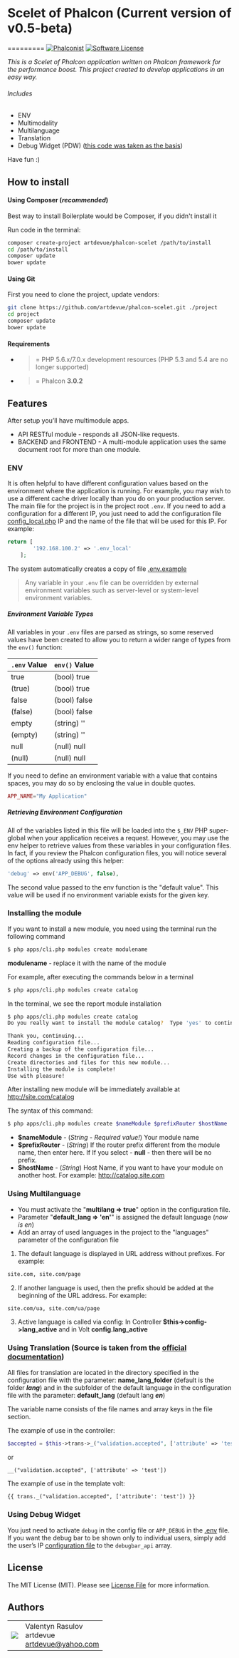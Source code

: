 # Scelet of Phalcon (Current version of v0.5-beta)
=========
[![Phalconist](http://phalconist.com/artdevue/phalcon-scelet/default.svg)](http://phalconist.com/artdevue/phalcon-scelet)
[![Software License](https://img.shields.io/badge/license-MIT-brightgreen.svg?style=flat-square)](LICENSE.md)

_This is a Scelet of Phalcon application written on Phalcon framework for the performance boost. This project created to develop applications in an easy way._ 
###### Includes
* ENV
* Multimodality
* Multilanguage
* Translation
* Debug Widget (PDW) ([this code was taken as the basis](https://github.com/jymboche/phalcon-debug-widget))
   
Have fun :) 

How to install
--------------

#### Using Composer (*recommended*)

Best way to install Boilerplate would be Composer, if you didn't install it

Run code in the terminal: 

```bash
composer create-project artdevue/phalcon-scelet /path/to/install
cd /path/to/install
composer update
bower update
```

#### Using Git

First you need to clone the project, update vendors:

```bash
git clone https://github.com/artdevue/phalcon-scelet.git ./project
cd project
composer update
bower update
```

#### Requirements

* >= PHP 5.6.x/7.0.x development resources (PHP 5.3 and 5.4 are no longer supported)
* >= Phalcon **3.0.2**

Features
--------
After setup you’ll have multimodule apps.
* API RESTful module - responds all JSON-like requests.
* BACKEND and FRONTEND - A multi-module application uses the same document root for more than one module.

### ENV
It is often helpful to have different configuration values based on the environment where the application is running. For example, you may wish to use a different cache driver locally than you do on your production server.
The main file for the project is in the project root `.env`.
If you need to add a configuration for a different IP, you just need to add the configuration file [config_local.php](config/config_local.php) IP and the name of the file that will be used for this IP. For example:
```php
return [
        '192.168.100.2' => '.env_local'
    ];
```
The system automatically creates a copy of file [.env.example](.env.example)
>Any variable in your `.env` file can be overridden by external environment variables such as server-level or system-level environment variables.

##### Environment Variable Types
All variables in your `.env` files are parsed as strings, so some reserved values have been created to allow you to return a wider range of types from the `env()` function:

`.env` Value  | `env()` Value
------------- | -------------
true          | (bool) true
(true)        | (bool) true
false         | (bool) false
(false)       | (bool) false
empty         | (string) ''
(empty)       | (string) ''
null          | (null) null
(null)        | (null) null

If you need to define an environment variable with a value that contains spaces, you may do so by enclosing the value in double quotes.
```php
APP_NAME="My Application"
```
##### Retrieving Environment Configuration
All of the variables listed in this file will be loaded into the `$_ENV` PHP super-global when your application receives a request. However, you may use the env helper to retrieve values from these variables in your configuration files. In fact, if you review the Phalcon configuration files, you will notice several of the options already using this helper:
```php
'debug' => env('APP_DEBUG', false),
```
The second value passed to the env function is the "default value". This value will be used if no environment variable exists for the given key.

### Installing the module
If you want to install a new module, you need using the terminal run the following command
```bash
$ php apps/cli.php modules create modulename
```
**modulename** - replace it with the name of the module

For example, after executing the commands below in a terminal
```bash
$ php apps/cli.php modules create catalog
```
In the terminal, we see the report module installation
```bash
$ php apps/cli.php modules create catalog
Do you really want to install the module catalog?  Type 'yes' to continue: yes

Thank you, continuing...
Reading configuration file...
Creating a backup of the configuration file...
Record changes in the configuration file...
Create directories and files for this new module...
Installing the module is complete!
Use with pleasure!
```
After installing new module will be immediately available at http://site.com/catalog

The syntax of this command:
```bash
$ php apps/cli.php modules create $nameModule $prefixRouter $hostName
```
- **$nameModule** - (*String - Required value!*) Your module name
- **$prefixRouter** - (*String*) If the router prefix different from the module name, then enter here. If If you select - **null** - then there will be no prefix.
- **$hostName**     - (*String*) Host Name, if you want to have your module on another host. For example: http://catalog.site.com

### Using Multilanguage
* You must activate the "**multilang => true**" option in the configuration file.
* Parameter "**default_lang => 'en'**" is assigned the default language (_now is en_)
* Add an array of used languages in the project to the "languages" parameter of the configuration file
1. The default language is displayed in URL address without prefixes. For example: 
```html
site.com, site.com/page
```
2. If another language is used, then the prefix should be added at the beginning of the URL address. For example:
```html
site.com/ua, site.com/ua/page
```
3. Active language is called via config: In Controller **$this->config->lang_active** and in Volt **config.lang_active**

### Using Translation (Source is taken from the [official documentation](https://docs.phalconphp.com/en/3.0.0/reference/translate.html))
All files for translation are located in the directory specified in the configuration file with the parameter: 
**name_lang_folder** (default is the folder **_lang_**) 
and in the subfolder of the default language in the configuration file with the parameter: 
**default_lang** (default lang **_en_**)

The variable name consists of the file names and array keys in the file section.

The example of use in the controller:
```php
$accepted = $this->trans->_("validation.accepted", ['attribute' => 'test']);
```
or
```
__("validation.accepted", ['attribute' => 'test'])
```
The example of use in the template volt:
```html
{{ trans._("validation.accepted", ['attribute': 'test']) }}
```

### Using Debug Widget
You just need to activate `debug` in the config file or `APP_DEBUG` in the [.env](.env) file.
If you want the debug bar to be shown only to individual users, simply add the user’s IP [configuration file](config/config.php) to the `debugbar_api` array.

License
-------

The MIT License (MIT). Please see [License File](LICENSE) for more information.

Authors
-------
<table>
  <tr>
      <td><img src="http://www.gravatar.com/avatar/39ef1c740deff70b054c1d9ae8f86d02?s=60"></td><td valign="middle">Valentyn Rasulov<br>artdevue<br><a href="mailto:artdevue@yahoo.com">artdevue@yahoo.com</a></td>
    </tr>
</table>
